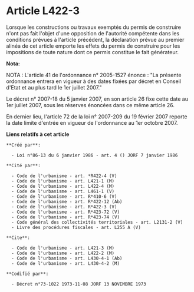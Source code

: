# Article L422-3

Lorsque les constructions ou travaux exemptés du permis de construire n'ont pas fait l'objet d'une opposition de l'autorité
compétente dans les conditions prévues à l'article précédent, la déclaration prévue au premier alinéa de cet article emporte
les effets du permis de construire pour les impositions de toute nature dont ce permis constitue le fait générateur.

**Nota:**

NOTA : L'article 41 de l'ordonnance n° 2005-1527 énonce : "La présente ordonnance entrera en vigueur à des dates fixées par
décret en Conseil d'Etat et au plus tard le 1er juillet 2007."

Le décret n° 2007-18 du 5 janvier 2007, en son article 26 fixe cette date au 1er juillet 2007, sous les réserves énoncées
dans ce même article 26.

En dernier lieu, l'article 72 de la loi n° 2007-209 du 19 février 2007 reporte la date limite d'entrée en vigueur de
l'ordonnance au 1er octobre 2007.

**Liens relatifs à cet article**

	**Créé par**:

	  - Loi n°86-13 du 6 janvier 1986 - art. 4 () JORF 7 janvier 1986

	**Cité par**:

	  - Code de l'urbanisme - art. *R422-4 (V)
	  - Code de l'urbanisme - art. L421-1 (M)
	  - Code de l'urbanisme - art. L422-4 (M)
	  - Code de l'urbanisme - art. L461-1 (V)
	  - Code de l'urbanisme - art. R*410-6 (V)
	  - Code de l'urbanisme - art. R*422-12 (Ab)
	  - Code de l'urbanisme - art. R*422-3 (V)
	  - Code de l'urbanisme - art. R*423-72 (V)
	  - Code de l'urbanisme - art. R*423-74 (V)
	  - Code général des collectivités territoriales - art. L2131-2 (V)
	  - Livre des procédures fiscales - art. L255 A (V)

	**Cite**:

	  - Code de l'urbanisme - art. L421-3 (M)
	  - Code de l'urbanisme - art. L422-2 (M)
	  - Code de l'urbanisme - art. L430-4-1 (Ab)
	  - Code de l'urbanisme - art. L430-4-2 (M)

	**Codifié par**:

	  - Décret n°73-1022 1973-11-08 JORF 13 NOVEMBRE 1973
